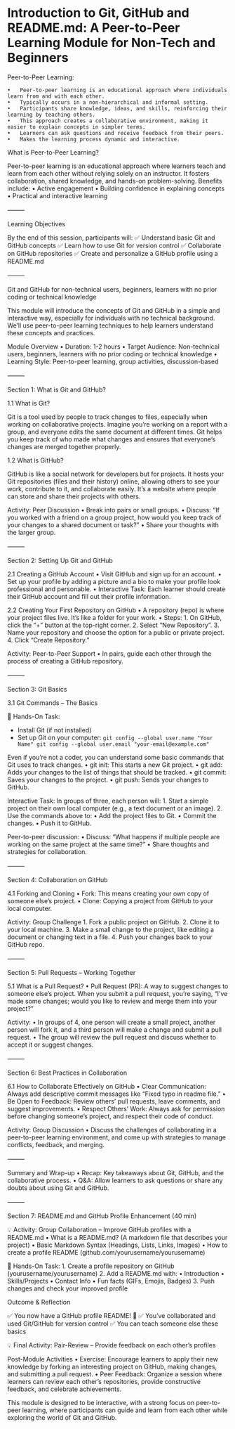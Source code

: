 # Introduction to Git, GitHub and README.md: A Peer-to-Peer Learning Module for Non-Tech and Beginners

Peer-to-Peer Learning:

	•	Peer-to-peer learning is an educational approach where individuals learn from and with each other.
	•	Typically occurs in a non-hierarchical and informal setting.
	•	Participants share knowledge, ideas, and skills, reinforcing their learning by teaching others.
	•	This approach creates a collaborative environment, making it easier to explain concepts in simpler terms.
	•	Learners can ask questions and receive feedback from their peers.
	•	Makes the learning process dynamic and interactive.

What is Peer-to-Peer Learning?

Peer-to-peer learning is an educational approach where learners teach and learn from each other without relying solely on an instructor. It fosters collaboration, shared knowledge, and hands-on problem-solving. Benefits include:
	•	Active engagement
	•	Building confidence in explaining concepts
	•	Practical and interactive learning

⸻

Learning Objectives

By the end of this session, participants will:
✅ Understand basic Git and GitHub concepts
✅ Learn how to use Git for version control
✅ Collaborate on GitHub repositories
✅ Create and personalize a GitHub profile using a README.md



⸻


Git and GitHub for non-technical users, beginners, learners with no prior coding or technical knowledge

This module will introduce the concepts of Git and GitHub in a simple and interactive way, especially for individuals with no technical background. We’ll use peer-to-peer learning techniques to help learners understand these concepts and practices.

Module Overview
	•	Duration: 1-2 hours
	•	Target Audience: Non-technical users, beginners, learners with no prior coding or technical knowledge
	•	Learning Style: Peer-to-peer learning, group activities, discussion-based

⸻

Section 1: What is Git and GitHub?

1.1 What is Git?

Git is a tool used by people to track changes to files, especially when working on collaborative projects. Imagine you’re working on a report with a group, and everyone edits the same document at different times. Git helps you keep track of who made what changes and ensures that everyone’s changes are merged together properly.

1.2 What is GitHub?

GitHub is like a social network for developers but for projects. It hosts your Git repositories (files and their history) online, allowing others to see your work, contribute to it, and collaborate easily. It’s a website where people can store and share their projects with others.

Activity: Peer Discussion
	•	Break into pairs or small groups.
	•	Discuss: “If you worked with a friend on a group project, how would you keep track of your changes to a shared document or task?”
	•	Share your thoughts with the larger group.

⸻

Section 2: Setting Up Git and GitHub

2.1 Creating a GitHub Account
	•	Visit GitHub and sign up for an account.
	•	Set up your profile by adding a picture and a bio to make your profile look professional and personable.
	•	Interactive Task: Each learner should create their GitHub account and fill out their profile information.

2.2 Creating Your First Repository on GitHub
	•	A repository (repo) is where your project files live. It’s like a folder for your work.
	•	Steps:
	1.	On GitHub, click the “+” button at the top-right corner.
	2.	Select “New Repository”.
	3.	Name your repository and choose the option for a public or private project.
	4.	Click “Create Repository.”

Activity: Peer-to-Peer Support
	•	In pairs, guide each other through the process of creating a GitHub repository.

⸻

Section 3: Git Basics

3.1 Git Commands – The Basics

🔧 Hands-On Task:
- Install Git (if not installed)
- Set up Git on your computer:
`
git config --global user.name "Your Name"
git config --global user.email "your-email@example.com"
`


Even if you’re not a coder, you can understand some basic commands that Git uses to track changes.
	•	git init: This starts a new Git project.
	•	git add: Adds your changes to the list of things that should be tracked.
	•	git commit: Saves your changes to the project.
	•	git push: Sends your changes to GitHub.

Interactive Task:
In groups of three, each person will:
	1.	Start a simple project on their own local computer (e.g., a text document or an image).
	2.	Use the commands above to:
	•	Add the project files to Git.
	•	Commit the changes.
	•	Push it to GitHub.

Peer-to-peer discussion:
	•	Discuss: “What happens if multiple people are working on the same project at the same time?”
	•	Share thoughts and strategies for collaboration.

⸻

Section 4: Collaboration on GitHub

4.1 Forking and Cloning
	•	Fork: This means creating your own copy of someone else’s project.
	•	Clone: Copying a project from GitHub to your local computer.

Activity: Group Challenge
	1.	Fork a public project on GitHub.
	2.	Clone it to your local machine.
	3.	Make a small change to the project, like editing a document or changing text in a file.
	4.	Push your changes back to your GitHub repo.

⸻

Section 5: Pull Requests – Working Together

5.1 What is a Pull Request?
	•	Pull Request (PR): A way to suggest changes to someone else’s project. When you submit a pull request, you’re saying, “I’ve made some changes; would you like to review and merge them into your project?”

Activity:
	•	In groups of 4, one person will create a small project, another person will fork it, and a third person will make a change and submit a pull request.
	•	The group will review the pull request and discuss whether to accept it or suggest changes.

⸻

Section 6: Best Practices in Collaboration

6.1 How to Collaborate Effectively on GitHub
	•	Clear Communication: Always add descriptive commit messages like “Fixed typo in readme file.”
	•	Be Open to Feedback: Review others’ pull requests, leave comments, and suggest improvements.
	•	Respect Others’ Work: Always ask for permission before changing someone’s project, and respect their code of conduct.

Activity: Group Discussion
	•	Discuss the challenges of collaborating in a peer-to-peer learning environment, and come up with strategies to manage conflicts, feedback, and merging.

⸻

 Summary and Wrap-up
	•	Recap: Key takeaways about Git, GitHub, and the collaborative process.
	•	Q&A: Allow learners to ask questions or share any doubts about using Git and GitHub.

⸻


Section 7: README.md and GitHub Profile Enhancement (40 min)

💡 Activity: Group Collaboration – Improve GitHub profiles with a README.md
	•	What is a README.md? (A markdown file that describes your project)
	•	Basic Markdown Syntax (Headings, Lists, Links, Images)
	•	How to create a profile README (github.com/yourusername/yourusername)

🔧 Hands-On Task:
	1.	Create a profile repository on GitHub (yourusername/yourusername)
	2.	Add a README.md with:
	•	Introduction
	•	Skills/Projects
	•	Contact Info
	•	Fun facts (GIFs, Emojis, Badges)
	3.	Push changes and check your improved profile


Outcome & Reflection

✅ You now have a GitHub profile README! 🎉
✅ You’ve collaborated and used Git/GitHub for version control
✅ You can teach someone else these basics

💡 Final Activity: Pair-Review – Provide feedback on each other’s profiles

Post-Module Activities
	•	Exercise: Encourage learners to apply their new knowledge by forking an interesting project on GitHub, making changes, and submitting a pull request.
	•	Peer Feedback: Organize a session where learners can review each other’s repositories, provide constructive feedback, and celebrate achievements.

This module is designed to be interactive, with a strong focus on peer-to-peer learning, where participants can guide and learn from each other while exploring the world of Git and GitHub.
